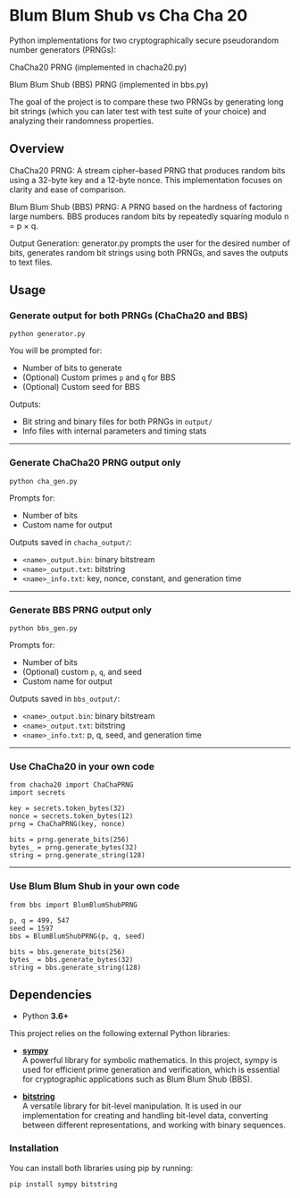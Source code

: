 # Blum Blum Shub vs Cha Cha 20

Python implementations for two cryptographically secure pseudorandom number generators (PRNGs):

ChaCha20 PRNG (implemented in chacha20.py)

Blum Blum Shub (BBS) PRNG (implemented in bbs.py)

The goal of the project is to compare these two PRNGs by generating long bit strings (which you can later test with test suite of your choice) and analyzing their randomness properties.

## Overview
ChaCha20 PRNG:
A stream cipher–based PRNG that produces random bits using a 32-byte key and a 12-byte nonce. This implementation focuses on clarity and ease of comparison.

Blum Blum Shub (BBS) PRNG:
A PRNG based on the hardness of factoring large numbers. BBS produces random bits by repeatedly squaring modulo n = p × q.

Output Generation:
generator.py prompts the user for the desired number of bits, generates random bit strings using both PRNGs, and saves the outputs to text files.

## Usage

### Generate output for both PRNGs (ChaCha20 and BBS)

    python generator.py

You will be prompted for:
- Number of bits to generate
- (Optional) Custom primes `p` and `q` for BBS
- (Optional) Custom seed for BBS

Outputs:
- Bit string and binary files for both PRNGs in `output/`
- Info files with internal parameters and timing stats

---

### Generate ChaCha20 PRNG output only

    python cha_gen.py

Prompts for:
- Number of bits
- Custom name for output

Outputs saved in `chacha_output/`:
- `<name>_output.bin`: binary bitstream
- `<name>_output.txt`: bitstring
- `<name>_info.txt`: key, nonce, constant, and generation time

---

### Generate BBS PRNG output only

    python bbs_gen.py

Prompts for:
- Number of bits
- (Optional) custom `p`, `q`, and seed
- Custom name for output

Outputs saved in `bbs_output/`:
- `<name>_output.bin`: binary bitstream
- `<name>_output.txt`: bitstring
- `<name>_info.txt`: p, q, seed, and generation time

---

### Use ChaCha20 in your own code

    from chacha20 import ChaChaPRNG
    import secrets

    key = secrets.token_bytes(32)
    nonce = secrets.token_bytes(12)
    prng = ChaChaPRNG(key, nonce)

    bits = prng.generate_bits(256)
    bytes_ = prng.generate_bytes(32)
    string = prng.generate_string(128)

---

### Use Blum Blum Shub in your own code

    from bbs import BlumBlumShubPRNG

    p, q = 499, 547
    seed = 1597
    bbs = BlumBlumShubPRNG(p, q, seed)

    bits = bbs.generate_bits(256)
    bytes_ = bbs.generate_bytes(32)
    string = bbs.generate_string(128)


## Dependencies

- Python **3.6+**

This project relies on the following external Python libraries:

- **[sympy](https://www.sympy.org/)**  
  A powerful library for symbolic mathematics. In this project, sympy is used for efficient prime generation and verification, which is essential for cryptographic applications such as Blum Blum Shub (BBS).

- **[bitstring](https://github.com/scottprahl/bitstring)**  
  A versatile library for bit-level manipulation. It is used in our implementation for creating and handling bit-level data, converting between different representations, and working with binary sequences.

### Installation

You can install both libraries using pip by running:

```bash
pip install sympy bitstring

